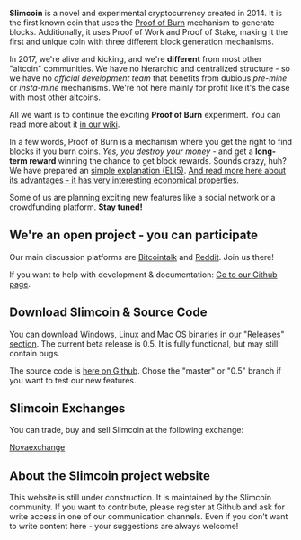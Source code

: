**Slimcoin** is a novel and experimental cryptocurrency created in 2014. It is the first known coin that uses the [Proof of Burn](https://en.bitcoin.it/wiki/Proof_of_burn) mechanism to generate blocks. Additionally, it uses Proof of Work and Proof of Stake, making it the first and unique coin with three different block generation mechanisms.

In 2017, we're alive and kicking, and we're **different** from most other "altcoin" communities. We have no hierarchic and centralized structure - so we have no *official development team* that benefits from dubious *pre-mine* or *insta-mine* mechanisms. We're not here mainly for profit like it's the case with most other altcoins.

All we want is to continue the exciting **Proof of Burn** experiment. You can read more about it [in our wiki](https://github.com/slimcoin-project/Slimcoin/wiki). 

In a few words, Proof of Burn is a mechanism where you get the right to find blocks if you burn coins. *Yes, you destroy your money* - and get a **long-term reward** winning the chance to get block rewards. Sounds crazy, huh? We have prepared an [simple explanation (ELI5)](/proof-of-burn-eli5-en.md). [And read more here about its advantages - it has very interesting economical properties](https://github.com/slimcoin-project/Slimcoin/wiki/The-magic-of-Proof-of-Burn).

Some of us are planning exciting new features like a social network or a crowdfunding platform. **Stay tuned!**

## We're an open project - you can participate


Our main discussion platforms are [Bitcointalk](https://bitcointalk.org/index.php?topic=1141676.0) and [Reddit](http://reddit.com/r/slimcoin). Join us there!

If you want to help with development & documentation: [Go to our Github page](https://github.com/slimcoin-project/).

## Download Slimcoin & Source Code


You can download Windows, Linux and Mac OS binaries [in our "Releases" section](https://github.com/slimcoin-project/Slimcoin/releases). The current beta release is 0.5. It is fully functional, but may still contain bugs.

The source code is [here on Github](https://github.com/slimcoin-project/Slimcoin). Chose the "master" or "0.5" branch if you want to test our new features.

## Slimcoin Exchanges


You can trade, buy and sell Slimcoin at the following exchange:

[Novaexchange](https://novaexchange.com/market/BTC_SLM)

## About the Slimcoin project website


This website is still under construction. It is maintained by the Slimcoin community. If you want to contribute, please register at Github and ask for write access in one of our communication channels. Even if you don't want to write content here - your suggestions are always welcome!
